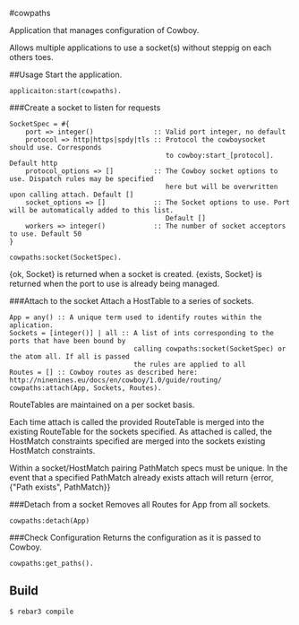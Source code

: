 #cowpaths

Application that manages configuration of Cowboy.

Allows multiple applications to use a socket(s) without steppig on each others toes.

##Usage
Start the application.
    
    applicaiton:start(cowpaths).
    
###Create a socket to listen for requests

    SocketSpec = #{
        port => integer()               :: Valid port integer, no default
        protocol => http|https|spdy|tls :: Protocol the cowboysocket should use. Corresponds 
                                           to cowboy:start_[protocol]. Default http
        protocol_options => []          :: The Cowboy socket options to use. Dispatch rules may be specified
                                           here but will be overwritten upon calling attach. Default []
        socket_options => []            :: The Socket options to use. Port will be automatically added to this list. 
                                           Default []
        workers => integer()            :: The number of socket acceptors to use. Default 50
    }
    
    cowpaths:socket(SocketSpec).
    
{ok, Socket} is returned when a socket is created. {exists, Socket} is returned when the port to use is already being managed.
    
###Attach to the socket
Attach a HostTable to a series of sockets.

    App = any() :: A unique term used to identify routes within the aplication.
    Sockets = [integer()] | all :: A list of ints corresponding to the ports that have been bound by
                                   calling cowpaths:socket(SocketSpec) or the atom all. If all is passed
                                   the rules are applied to all 
    Routes = [] :: Cowboy routes as described here: http://ninenines.eu/docs/en/cowboy/1.0/guide/routing/
    cowpaths:attach(App, Sockets, Routes).
    
RouteTables are maintained on a per socket basis.
    
Each time attach is called the provided RouteTable is merged into the existing RouteTable for the sockets specified. As attached is called, the HostMatch constraints specified are merged into the sockets existing HostMatch constraints.
    
Within a socket/HostMatch pairing PathMatch specs must be unique. In the event that a specified PathMatch already exists attach will return {error, {"Path exists", PathMatch}}

###Detach from a socket
Removes all Routes for App from all sockets.

    cowpaths:detach(App)

###Check Configuration
Returns the configuration as it is passed to Cowboy.

    cowpaths:get_paths().

Build
-----

    $ rebar3 compile
